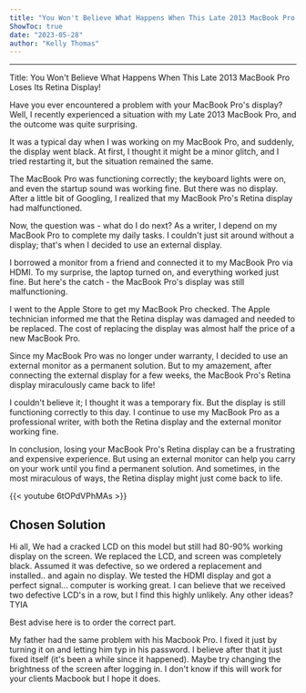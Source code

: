 ```yaml
---
title: "You Won't Believe What Happens When This Late 2013 MacBook Pro Loses Its Retina Display!"
ShowToc: true 
date: "2023-05-28"
author: "Kelly Thomas"
---
```

*****
Title: You Won't Believe What Happens When This Late 2013 MacBook Pro Loses Its Retina Display!

Have you ever encountered a problem with your MacBook Pro's display? Well, I recently experienced a situation with my Late 2013 MacBook Pro, and the outcome was quite surprising.

It was a typical day when I was working on my MacBook Pro, and suddenly, the display went black. At first, I thought it might be a minor glitch, and I tried restarting it, but the situation remained the same.

The MacBook Pro was functioning correctly; the keyboard lights were on, and even the startup sound was working fine. But there was no display. After a little bit of Googling, I realized that my MacBook Pro's Retina display had malfunctioned.

Now, the question was - what do I do next? As a writer, I depend on my MacBook Pro to complete my daily tasks. I couldn't just sit around without a display; that's when I decided to use an external display.

I borrowed a monitor from a friend and connected it to my MacBook Pro via HDMI. To my surprise, the laptop turned on, and everything worked just fine. But here's the catch - the MacBook Pro's display was still malfunctioning.

I went to the Apple Store to get my MacBook Pro checked. The Apple technician informed me that the Retina display was damaged and needed to be replaced. The cost of replacing the display was almost half the price of a new MacBook Pro.

Since my MacBook Pro was no longer under warranty, I decided to use an external monitor as a permanent solution. But to my amazement, after connecting the external display for a few weeks, the MacBook Pro's Retina display miraculously came back to life!

I couldn't believe it; I thought it was a temporary fix. But the display is still functioning correctly to this day. I continue to use my MacBook Pro as a professional writer, with both the Retina display and the external monitor working fine.

In conclusion, losing your MacBook Pro's Retina display can be a frustrating and expensive experience. But using an external monitor can help you carry on your work until you find a permanent solution. And sometimes, in the most miraculous of ways, the Retina display might just come back to life.

{{< youtube 6tOPdVPhMAs >}} 



## Chosen Solution
 Hi all,
We had a cracked LCD on this model but still had 80-90% working display on the screen.  We replaced the LCD, and screen was completely black.  Assumed it was defective, so we ordered a replacement and installed.. and again no display.
We tested the HDMI display and got a perfect signal... computer is working great.
I can believe that we received two defective LCD's in a row, but I find this highly unlikely.  Any other ideas?
TYIA

 Best advise here is to order the correct part.

 My father had the same problem with his Macbook Pro. I fixed it just by turning it on and letting him typ in his password. I believe after that it just fixed itself (it's been a while since it happened). Maybe try changing the brightness of the screen after logging in. I don't know if this will work for your clients Macbook but I hope it does.




